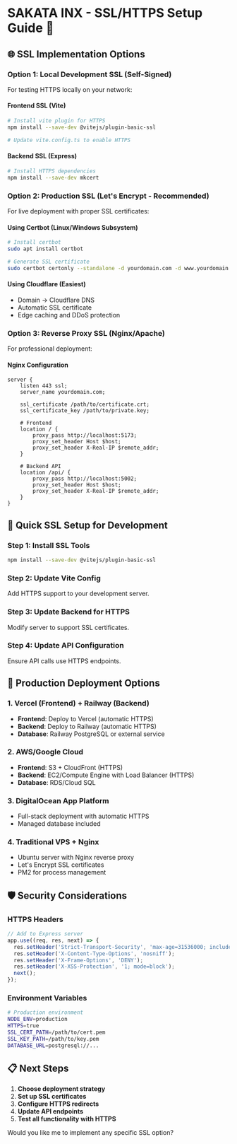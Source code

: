 # SAKATA INX - SSL/HTTPS Setup Guide 🔐

## 🌐 SSL Implementation Options

### Option 1: Local Development SSL (Self-Signed)
For testing HTTPS locally on your network:

#### Frontend SSL (Vite)
```bash
# Install vite plugin for HTTPS
npm install --save-dev @vitejs/plugin-basic-ssl

# Update vite.config.ts to enable HTTPS
```

#### Backend SSL (Express)
```bash
# Install HTTPS dependencies
npm install --save-dev mkcert
```

### Option 2: Production SSL (Let's Encrypt - Recommended)
For live deployment with proper SSL certificates:

#### Using Certbot (Linux/Windows Subsystem)
```bash
# Install certbot
sudo apt install certbot

# Generate SSL certificate
sudo certbot certonly --standalone -d yourdomain.com -d www.yourdomain.com
```

#### Using Cloudflare (Easiest)
- Domain → Cloudflare DNS
- Automatic SSL certificate
- Edge caching and DDoS protection

### Option 3: Reverse Proxy SSL (Nginx/Apache)
For professional deployment:

#### Nginx Configuration
```nginx
server {
    listen 443 ssl;
    server_name yourdomain.com;
    
    ssl_certificate /path/to/certificate.crt;
    ssl_certificate_key /path/to/private.key;
    
    # Frontend
    location / {
        proxy_pass http://localhost:5173;
        proxy_set_header Host $host;
        proxy_set_header X-Real-IP $remote_addr;
    }
    
    # Backend API
    location /api/ {
        proxy_pass http://localhost:5002;
        proxy_set_header Host $host;
        proxy_set_header X-Real-IP $remote_addr;
    }
}
```

## 🔧 Quick SSL Setup for Development

### Step 1: Install SSL Tools
```bash
npm install --save-dev @vitejs/plugin-basic-ssl
```

### Step 2: Update Vite Config
Add HTTPS support to your development server.

### Step 3: Update Backend for HTTPS
Modify server to support SSL certificates.

### Step 4: Update API Configuration
Ensure API calls use HTTPS endpoints.

## 🚀 Production Deployment Options

### 1. Vercel (Frontend) + Railway (Backend)
- **Frontend**: Deploy to Vercel (automatic HTTPS)
- **Backend**: Deploy to Railway (automatic HTTPS)
- **Database**: Railway PostgreSQL or external service

### 2. AWS/Google Cloud
- **Frontend**: S3 + CloudFront (HTTPS)
- **Backend**: EC2/Compute Engine with Load Balancer (HTTPS)
- **Database**: RDS/Cloud SQL

### 3. DigitalOcean App Platform
- Full-stack deployment with automatic HTTPS
- Managed database included

### 4. Traditional VPS + Nginx
- Ubuntu server with Nginx reverse proxy
- Let's Encrypt SSL certificates
- PM2 for process management

## 🛡️ Security Considerations

### HTTPS Headers
```javascript
// Add to Express server
app.use((req, res, next) => {
  res.setHeader('Strict-Transport-Security', 'max-age=31536000; includeSubDomains');
  res.setHeader('X-Content-Type-Options', 'nosniff');
  res.setHeader('X-Frame-Options', 'DENY');
  res.setHeader('X-XSS-Protection', '1; mode=block');
  next();
});
```

### Environment Variables
```bash
# Production environment
NODE_ENV=production
HTTPS=true
SSL_CERT_PATH=/path/to/cert.pem
SSL_KEY_PATH=/path/to/key.pem
DATABASE_URL=postgresql://...
```

## 📋 Next Steps

1. **Choose deployment strategy**
2. **Set up SSL certificates**
3. **Configure HTTPS redirects**
4. **Update API endpoints**
5. **Test all functionality with HTTPS**

Would you like me to implement any specific SSL option?
